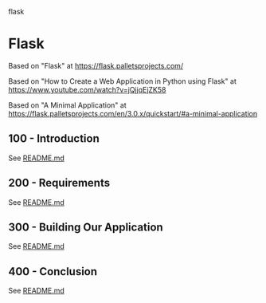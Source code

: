flask
# Flask

Based on "Flask" at https://flask.palletsprojects.com/

Based on "How to Create a Web Application in Python using Flask" at https://www.youtube.com/watch?v=jQjjqEjZK58

Based on "A Minimal Application" at https://flask.palletsprojects.com/en/3.0.x/quickstart/#a-minimal-application

## 100 - Introduction

See [README.md](./100/README.md)

## 200 - Requirements

See [README.md](./200/README.md)

## 300 - Building Our Application

See [README.md](./300/README.md)

## 400 - Conclusion

See [README.md](./400/README.md)
